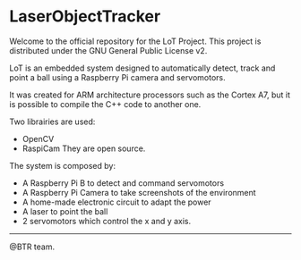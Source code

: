 # LaserObjectTracker
Welcome to the official repository for the LoT Project.
This project is distributed under the GNU General Public License v2.

LoT is an embedded system designed to automatically detect, track and point a ball using a Raspberry Pi camera and servomotors.

It was created for ARM architecture processors such as the Cortex A7, but it is possible to compile the C++ code to another one.

Two librairies are used:
- OpenCV
- RaspiCam
They are open source.

The system is composed by:
- A Raspberry Pi B to detect and command servomotors
- A Raspberry Pi Camera to take screenshots of the environment
- A home-made electronic circuit to adapt the power
- A laser to point the ball
- 2 servomotors which control the x and y axis.

----------
@BTR team.
